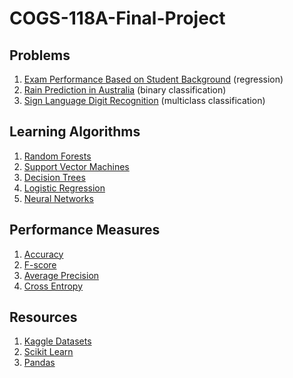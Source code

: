 # COGS-118A-Final-Project

## Problems
1. [Exam Performance Based on Student Background](https://www.kaggle.com/spscientist/students-performance-in-exams) (regression)
2. [Rain Prediction in Australia](https://www.kaggle.com/jsphyg/weather-dataset-rattle-package) (binary classification)
3. [Sign Language Digit Recognition](https://www.kaggle.com/ardamavi/sign-language-digits-dataset) (multiclass classification)

## Learning Algorithms
1. [Random Forests](https://scikit-learn.org/stable/modules/generated/sklearn.ensemble.RandomForestClassifier.html)
2. [Support Vector Machines](https://scikit-learn.org/stable/modules/generated/sklearn.svm.SVC.html)
3. [Decision Trees](https://scikit-learn.org/stable/modules/generated/sklearn.tree.DecisionTreeClassifier.html)
4. [Logistic Regression](https://scikit-learn.org/stable/modules/generated/sklearn.linear_model.LogisticRegression.html)
5. [Neural Networks](https://scikit-learn.org/stable/modules/neural_networks_supervised.html)

## Performance Measures
1. [Accuracy](https://scikit-learn.org/stable/modules/generated/sklearn.metrics.accuracy_score.html#sklearn.metrics.accuracy_score)
2. [F-score](https://scikit-learn.org/stable/modules/generated/sklearn.metrics.f1_score.html#sklearn.metrics.f1_score)
3. [Average Precision](https://scikit-learn.org/stable/modules/generated/sklearn.metrics.average_precision_score.html#sklearn.metrics.average_precision_score)
4. [Cross Entropy](https://scikit-learn.org/stable/modules/generated/sklearn.metrics.log_loss.html#sklearn.metrics.log_loss)

## Resources
1. [Kaggle Datasets](https://www.kaggle.com/datasets)
2. [Scikit Learn](https://scikit-learn.org)
3. [Pandas](https://pandas.pydata.org/)
